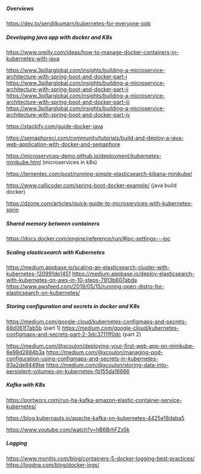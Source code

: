 ##### Overviews
https://dev.to/sendilkumarn/kubernetes-for-everyone-opb

##### Developing java app with docker and K8s
https://www.oreilly.com/ideas/how-to-manage-docker-containers-in-kubernetes-with-java

https://www.3pillarglobal.com/insights/building-a-microservice-architecture-with-spring-boot-and-docker-part-i
https://www.3pillarglobal.com/insights/building-a-microservice-architecture-with-spring-boot-and-docker-part-ii
https://www.3pillarglobal.com/insights/building-a-microservice-architecture-with-spring-boot-and-docker-part-iii
https://www.3pillarglobal.com/insights/building-a-microservice-architecture-with-spring-boot-and-docker-part-iv

https://stackify.com/guide-docker-java

https://semaphoreci.com/community/tutorials/build-and-deploy-a-java-web-application-with-docker-and-semaphore

https://microservices-demo.github.io/deployment/kubernetes-minikube.html (microservices in k8s)

https://lernentec.com/post/running-simple-elasticsearch-kibana-minikube/

https://www.callicoder.com/spring-boot-docker-example/ (java build docker)

https://dzone.com/articles/quick-guide-to-microservices-with-kubernetes-sprin


##### Shared memory between containers
https://docs.docker.com/engine/reference/run/#ipc-settings---ipc

##### Scaling elasticsearch with Kubernetes
https://medium.appbase.io/scaling-an-elasticsearch-cluster-with-kubernetes-120991de1451
https://medium.appbase.io/deploy-elasticsearch-with-kubernetes-on-aws-in-10-steps-7913b607abda
https://www.awsfeed.com/2019/05/15/running-open-distro-for-elasticsearch-on-kubernetes/


##### Storing configuration and secrets in docker and K8s
https://medium.com/google-cloud/kubernetes-configmaps-and-secrets-68d061f7ab5b (part 1)
https://medium.com/google-cloud/kubernetes-configmaps-and-secrets-part-2-3dc37111f0dc (part 2)

https://medium.com/@xcoulon/deploying-your-first-web-app-on-minikube-6e98d2884b3a
https://medium.com/@xcoulon/managing-pod-configuration-using-configmaps-and-secrets-in-kubernetes-93a2de9449be
https://medium.com/@xcoulon/storing-data-into-persistent-volumes-on-kubernetes-fb155da16666

##### Kafka with K8s
https://portworx.com/run-ha-kafka-amazon-elastic-container-service-kubernetes/

https://blog.kubernauts.io/apache-kafka-on-kubernetes-4425e18daba5

https://www.youtube.com/watch?v=hB6BrhFZs5k


##### Logging 
https://www.monitis.com/blog/containers-5-docker-logging-best-practices/
https://logdna.com/blog/docker-logs/
